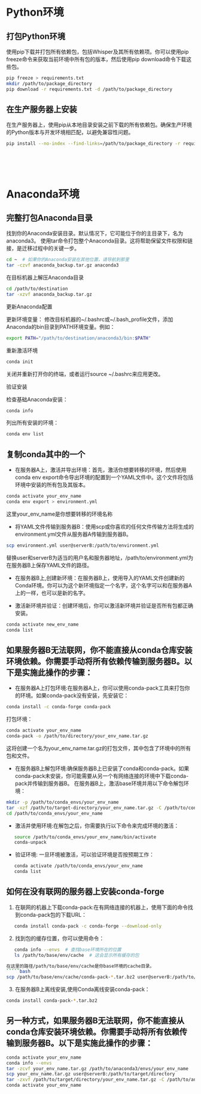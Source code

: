 # Python环境
## 打包Python环境
使用pip下载并打包所有依赖包，包括Whisper及其所有依赖项。你可以使用pip freeze命令来获取当前环境中所有包的版本，然后使用pip download命令下载这些包。
`````bash
pip freeze > requirements.txt
mkdir /path/to/package_directory
pip download -r requirements.txt -d /path/to/package_directory
`````

## 在生产服务器上安装
在生产服务器上，使用pip从本地目录安装之前下载的所有依赖包。确保生产环境的Python版本与开发环境相匹配，以避免兼容性问题。
`````bash
pip install --no-index --find-links=/path/to/package_directory -r requirements.txt
`````

</br>
</br>
</br>

# Anaconda环境
## 完整打包Anaconda目录
找到你的Anaconda安装目录。默认情况下，它可能位于你的主目录下，名为anaconda3。
使用tar命令打包整个Anaconda目录。这将帮助保留文件权限和链接，是迁移过程中的关键一步。</br>
`````bash
cd ~  # 如果你的Anaconda安装在其他位置，请导航到那里
tar -czvf anaconda_backup.tar.gz anaconda3
`````

在目标机器上解压Anaconda目录
`````bash
cd /path/to/destination
tar -xzvf anaconda_backup.tar.gz
`````

 更新Anaconda配置

 更新环境变量： 修改目标机器的~/.bashrc或~/.bash_profile文件，添加Anaconda的bin目录到PATH环境变量。例如：
 `````bash
 export PATH="/path/to/destination/anaconda3/bin:$PATH"
 `````

 重新激活环境
 `````bash
 conda init
``````
关闭并重新打开你的终端，或者运行source ~/.bashrc来应用更改。

验证安装

检查基础Anaconda安装：
`````bash
conda info
`````
列出所有安装的环境：
`````bash
conda env list
`````


## 复制conda其中的一个
- 在服务器A上，激活并导出环境：首先，激活你想要转移的环境，然后使用conda env export命令导出环境的配置到一个YAML文件中。这个文件将包括环境中安装的所有包及其版本。
`````bash
conda activate your_env_name
conda env export > environment.yml
`````
这里your_env_name是你想要转移的环境名称

- 将YAML文件传输到服务器B：使用scp或你喜欢的任何文件传输方法将生成的environment.yml文件从服务器A传输到服务器B。
`````bash
scp environment.yml user@serverB:/path/to/environment.yml
`````
替换user和serverB为适当的用户名和服务器地址，/path/to/environment.yml为在服务器B上保存YAML文件的路径。

- 在服务器B上,创建新环境：在服务器B上，使用导入的YAML文件创建新的Conda环境。你可以为这个新环境指定一个名字，这个名字可以和在服务器A上的一样，也可以是新的名字。

- 激活新环境并验证：创建环境后，你可以激活新环境并验证是否所有包都正确安装。
`````bash
conda activate new_env_name
conda list
`````

## 如果服务器B无法联网，你不能直接从conda仓库安装环境依赖。你需要手动将所有依赖传输到服务器B。以下是实施此操作的步骤：
- 在服务器A上打包环境:在服务器A上，你可以使用conda-pack工具来打包你的环境。如果conda-pack没有安装，先安装它：
`````bash
conda install -c conda-forge conda-pack
`````
打包环境：
`````bash
conda activate your_env_name
conda-pack -o /path/to/directory/your_env_name.tar.gz
`````
这将创建一个名为your_env_name.tar.gz的打包文件，其中包含了环境中的所有包和文件。

- 在服务器B上解包环境:确保服务器B上已安装了conda和conda-pack。如果conda-pack未安装，你可能需要从另一个有网络连接的环境中下载conda-pack并传输到服务器B。
在服务器B上，激活base环境并用以下命令解包环境：
`````bash
mkdir -p /path/to/conda_envs/your_env_name
tar -xzf /path/to/target-directory/your_env_name.tar.gz -C /path/to/conda_envs/your_env_name
cd /path/to/conda_envs/your_env_name
`````

- 激活并使用环境:在解包之后，你需要执行以下命令来完成环境的激活：
`````bash
   source /path/to/conda_envs/your_env_name/bin/activate
   conda-unpack
`````

- 验证环境: 一旦环境被激活，可以验证环境是否按预期工作：
`````bash
   conda activate /path/to/conda_envs/your_env_name
   conda list
`````

## 如何在没有联网的服务器上安装conda-forge
1. 在联网的机器上下载conda-pack:在有网络连接的机器上，使用下面的命令找到conda-pack包的下载URL：
`````bash
   conda install conda-pack -c conda-forge --download-only
`````
2. 找到包的缓存位置，你可以使用命令：
`````bash
   conda info --envs  # 查找base环境所在的位置
   ls /path/to/base/env/cache  # 这会显示所有缓存的包

在这里的路径/path/to/base/env/cache是你base环境的cache目录。
`````bash
scp /path/to/base/env/cache/conda-pack-*.tar.bz2 user@serverB:/path/to/directory
`````
3. 在服务器B上离线安装,使用Conda离线安装conda-pack：
````bash
conda install conda-pack-*.tar.bz2
````

## 另一种方式，如果服务器B无法联网，你不能直接从conda仓库安装环境依赖。你需要手动将所有依赖传输到服务器B。以下是实施此操作的步骤：
````bash
conda activate your_env_name
conda info --envs
tar -zcvf your_env_name.tar.gz /path/to/anaconda3/envs/your_env_name
scp your_env_name.tar.gz user@serverB:/path/to/target/directory
tar -zxvf /path/to/target/directory/your_env_name.tar.gz -C /path/to/anaconda3/envs/
conda activate your_env_name
````